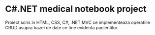 # C#.NET medical notebook project
Proiect scris in HTML, CSS, C#, .NET MVC ce implementeaza operatiile CRUD asupra bazei de date ce tine evidenta pacientilor.
